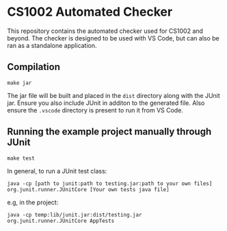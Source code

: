 # CS1002 Automated Checker

This repository contains the automated checker used for CS1002 and beyond. The checker is designed to be used with VS Code, but can also be ran as a standalone application.

## Compilation

`make jar`

The jar file will be built and placed in the `dist` directory along with the JUnit jar. Ensure you also include JUnit in additon to the generated file. Also ensure the `.vscode` directory is present to run it from VS Code.

## Running the example project manually through JUnit

`make test`

In general, to run a JUnit test class:

`java -cp [path to junit:path to testing.jar:path to your own files] org.junit.runner.JUnitCore [Your own tests java file]`

e.g, in the project:

`java -cp temp:lib/junit.jar:dist/testing.jar org.junit.runner.JUnitCore AppTests`
